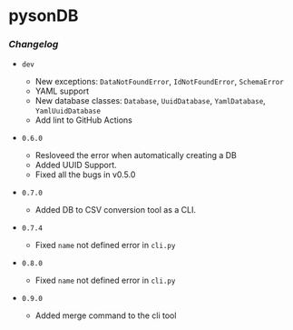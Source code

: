 # pysonDB

### _Changelog_

* `dev`
  * New exceptions: `DataNotFoundError`, `IdNotFoundError`, `SchemaError`
  * YAML support
  * New database classes: `Database`, `UuidDatabase`, `YamlDatabase`, `YamlUuidDatabase`
  * Add lint to GitHub Actions
* `0.6.0`
  * Resloveed the error when automatically creating a DB
  * Added UUID Support.
  * Fixed all the bugs in v0.5.0

* `0.7.0`
  * Added DB to CSV conversion tool as a CLI.

* `0.7.4`
  * Fixed `name` not defined error in `cli.py`

* `0.8.0`
  * Fixed `name` not defined error in `cli.py`

* `0.9.0`
  * Added merge command to the cli tool
